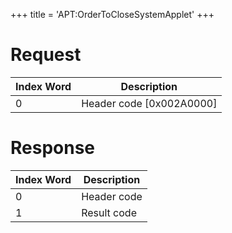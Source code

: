 +++
title = 'APT:OrderToCloseSystemApplet'
+++

# Request

| Index Word | Description                |
|------------|----------------------------|
| 0          | Header code \[0x002A0000\] |

# Response

| Index Word | Description |
|------------|-------------|
| 0          | Header code |
| 1          | Result code |
